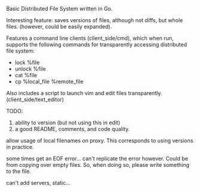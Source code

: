 Basic Distributed File System written in Go.

Interesting feature: saves versions of files, although not diffs, but whole files.
(however, could be easily expanded).

Features a command line clients (client_side/cmd), which when run, supports the following
commands for transparently accessing distributed file system:
* lock %file
* unlock %file
* cat %file
* cp %local_file %remote_file

Also includes a script to launch vim and edit files transparently. (client_side/text_editor)

TODO:
1. ability to version (but not using this in edit)
2. a good README, comments, and code quality.

allow usage of local filenames on proxy. This corresponds to using versions in practice.

some times get an EOF error... can't replicate the error however.
Could be from copying over empty files.
So, when doing so, please write something to the file.

can't add servers, static...
